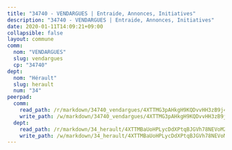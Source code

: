 ```yaml
---
title: "34740 - VENDARGUES | Entraide, Annonces, Initiatives"
description: "34740 - VENDARGUES | Entraide, Annonces, Initiatives"
date: 2020-01-11T14:09:21+09:00
collapsible: false
layout: commune
comm:
  nom: "VENDARGUES"
  slug: vendargues
  cp: "34740"
dept:
  nom: "Hérault"
  slug: herault
  num: "34"
peerpad:
  comm:
    read_path: /r/markdown/34740_vendargues/4XTTMG3pAHkgH9KQDvvHH3zB9j4XyTFRjiqWgqWPTYKCSdSs7
    write_path: /w/markdown/34740_vendargues/4XTTMG3pAHkgH9KQDvvHH3zB9j4XyTFRjiqWgqWPTYKCSdSs7-K3TgUzvh2v6L2Y1K2xNY5Ym1nwwdq4m8PC2gxDRuiCSkQLJ8oE8X7vjEEAF8K9wenAkgAjDGs7NVU9XXVnj3qPV6aSeArSsPLHtfgF1tJjK8x126Koh2DhktUmem8P1mYZozEAX7
  dept:
    read_path: /r/markdown/34_herault/4XTTMBaUoHPLycDdXPtqBJGVh78NEVoMZNyf8Wnh1X5DK6Ew8
    write_path: /w/markdown/34_herault/4XTTMBaUoHPLycDdXPtqBJGVh78NEVoMZNyf8Wnh1X5DK6Ew8-K3TgTd4rzWVX1F82NgGyNepGUxhqCmodCALjxNZeEdBQWQhd1NJYx1gHMW9QBLL6sN41ALXRejLsG2VetgVferfVncrvVCz47dChJvN8ouQLRMdWs4KpxKPeRYR1nspmhzdBqF8J
---
```


